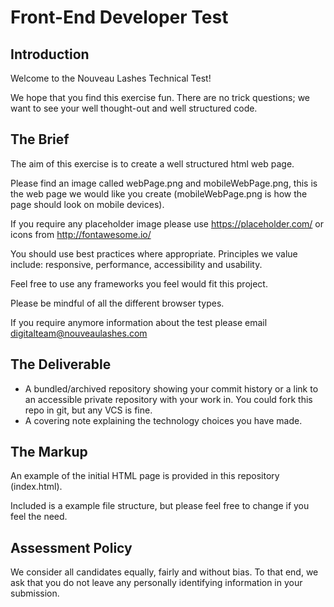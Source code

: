 # Front-End Developer Test

## Introduction

Welcome to the Nouveau Lashes Technical Test!

We hope that you find this exercise fun. There are no trick questions; we want to see your well thought-out and well structured code.

## The Brief
The aim of this exercise is to create a well structured html web page.

Please find an image called webPage.png and mobileWebPage.png, this is the web page we would like you create (mobileWebPage.png is how the page should look on mobile devices).
 
If you require any placeholder image please use https://placeholder.com/ or icons from http://fontawesome.io/

You should use best practices where appropriate. Principles we value include: responsive, performance, accessibility and usability.

Feel free to use any frameworks you feel would fit this project.

Please be mindful of all the different browser types.

If you require anymore information about the test please email digitalteam@nouveaulashes.com

## The Deliverable

* A bundled/archived repository showing your commit history or a link to an accessible private repository with your work in. You could fork this repo in git, but any VCS is fine.
* A covering note explaining the technology choices you have made.

## The Markup

An example of the initial HTML page is provided in this repository (index.html).

Included is a example file structure, but please feel free to change if you feel the need.

## Assessment Policy

We consider all candidates equally, fairly and without bias.  To that end, we ask that you do not leave any personally identifying information in your submission.